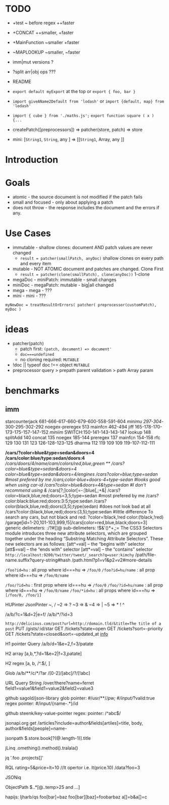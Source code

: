 <!-- markdownlint-disable MD004 MD007 MD010 MD041	MD022 MD024	MD032 -->

# TODO
* +test ~ before regex ++faster
* +CONCAT ++smaller, +faster
* +MainFunction ~smaller +faster
* ~MAPLOOKUP ~smaller, ~faster
* imm|mut versions ?
* ?split arr|obj ops ???
* README

* `export default myExport` at the top or `export { foo, bar }`
* `import giveAName2Default from 'lodash'` or `import {default, map} from 'lodash'`
* `import { cube } from './maths.js';` `export function square ( x ) {...`

* createPatch([preprocessors]) => patcher(store, patch) => store
* mini: [`String1`, `String`, any ] => [[`String1`, Array, any ]]

# Introduction
# Goals
* atomic - the source document is not modified if the patch fails
* small and focused - only about applying a patch
* does not throw - the response includes the document and the errors if any.

# Use Cases
* immutable - shallow clones: document AND patch values are never changed
	* `result = patcher(smallPatch, anyDoc)` shallow clones on every path and every item
* mutable - NOT ATOMIC document and patches are changed. Clone First
	* `result = patcher(clone(smallPatch), clone(anyDoc))` 1-clone
* megaDoc - miniPatch: immutable - small changes
* miniDoc - megaPatch: mutable - big|all changed
* mega - mega - ???
* mini - mini - ???

`myNewDoc = treatResultOrErrors( patcher( preprocessor(customPatch), myDoc )`

# ideas
* patcher(patch)
	* patch first: `(patch, document) => document'`
	* `doc===undefined`
	* no cloning required: `MUTABLE`
* !doc || typeof doc !== object `MUTABLE`
* preprocessor query > prepath parent validation > path Array param

# benchmarks

## imm
starcounterjack 681-666-617-660-679-600-558-591-604
*minimu 297-304*-300-295-302-292 noegex-preregex 513 mainfcn 462-494
jiff 165-178-170-173-175-157-147-152
*miniim* SWITCH:150-141-143-143-147 lookup 148 splitAdd 140 concat 135 noegex 185-144 preregex 137 mainfcn 154-158
rfc 129 130 131 123 126-128-123-125
dharma 112 119 109 109 119-107-112-111

**/cars/?color=blue&type=sedan&doors=4**
**/cars/color:blue/type:sedan/doors:4**
**/cars/doors/4/name/cam*/colors/red,blue,green **
/cars?color=blue&type=sedan&doors=4
color=blue&type=sedan&doors=4/engines
/cars?color=blue;type=sedan	 #most prefered by me
/cars;color-blue+doors-4+type-sedan	 #looks good when using car-id
/cars?color=blue&doors=4&type=sedan	 #I don't recommend using &*
/cars[?;]color[=-:]blue[,;+&]
/cars?color=black,blue,red;doors=3,5;type=sedan	 #most prefered by me
/cars?color:black:blue:red;doors:3:5;type:sedan
/cars?color(black,blue,red);doors(3,5);type(sedan)	 #does not look bad at all
/cars?color:(black,blue,red);doors:(3,5);type:sedan	 #little difference
To search any cars, but not black and red:
?color=!black,!red
color:(!black,!red)
/garage[id=1-20,101-103,999,!5]/cars[color=red,blue,black;doors=3]
generic delimeters: :/?#[]@
sub-delimeters: !$&'()*+,;=
The CSS3 Selectors module introduces three new attribute selectors, which are grouped together under the heading “Substring Matching Attribute Selectors”.
These new selectors are as follows:
[att^=val] – the “begins with” selector
[att$=val] – the “ends with” selector
[att*=val] – the “contains” selector
`http://localhost:9200/twitter/tweet/_search?q=user:kimchy`
/path/file-name.suffix?query-string#hash
/path.html?p1=v1&p2=v2#more-details

`/foo?id=hu` : all prop where id===hu => `/foo/0`
`/foo?id=hu/name` : all prop where id===hu => `/foo/0/name`

`/foo/?id=hu` : first prop where id===hu => `/foo/0`
`/foo/?id=hu/name` : all prop where id===hu => `/foo/0/name`
`/foo/*id=hu` : all props where id===hu => `[/foo/0, /foo/1]`

HUPinter
JsonPinter ~, /
~2 => ?
~3 => &
~4 => |
~5 => *
!
^

/a/b/?c=1&d=2|e=f/
/a/b/*/?id=3

`http://delicious.com/post?url=http://domain.tld/&title=The title of a post`
PUT /gists/:id/star
GET /tickets?state=open
GET /tickets?sort=-priority
GET /tickets?state=closed&sort=-updated_at
[info](http://maps.googleapis.com/maps/api/geocode/json?address=los+angeles,+ca&sensor=false)

H1 pointer Query
/a/b/d=1&e=2,f=3/patate

H2 array
[a,b,*,?d=1&e=2|f=3,patate]

H2 regex
[a, b, /^.$/, ]

Glob
/a/b/**/c/*/?ar
/[0-2]/[abc]/?/[!abc]

URL Query String
/over/there?name=ferret
field1=value1&field1=value2&field2=value3

github sagold/json-library
glob pointer: #/usr/**/*/pw; #/input/*?valid:true
regex pointer: #/input/{name-.*}/id

github steenk/key-value-pointer
regex: pointer: /^abc$/

jsonapi.org
get /articles?include=author&fields[artiles]=title, body, author&fields[people]=name-

jsonpath
$.store.book[?(@.length-1)].title

jLinq
.omething().method().tralala()

jq
'.foo .projects[]'

RQL
rating=5&price=lt=10 //lt opertor i.e. lt(price.10)
/data?foo=3

JSONiq

ObjectPath
$..*[@..temp>25 and ...]

hapijs: ljharb/qs
foo[bar]=baz
foo[bar][baz]=foobarbaz
a[]=b&a[]=c
